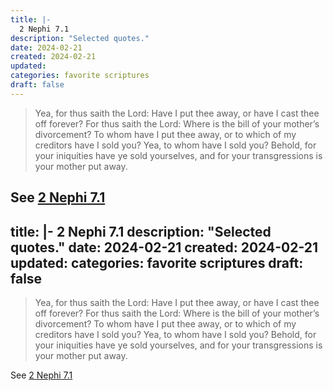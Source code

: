 ```yaml
---
title: |-
  2 Nephi 7.1
description: "Selected quotes."
date: 2024-02-21
created: 2024-02-21
updated: 
categories: favorite scriptures
draft: false
---
```


> Yea, for thus saith the Lord: Have I put thee away, or have I cast thee off forever? For thus saith the Lord: Where is the bill of your mother’s divorcement? To whom have I put thee away, or to which of my creditors have I sold you? Yea, to whom have I sold you? Behold, for your iniquities have ye sold yourselves, and for your transgressions is your mother put away.

See [2 Nephi 7.1](https://www.churchofjesuschrist.org/study/scriptures/bofm/2-ne/7?id=p1&lang=eng#p1)
---
title: |-
  2 Nephi 7.1
description: "Selected quotes."
date: 2024-02-21
created: 2024-02-21
updated: 
categories: favorite scriptures
draft: false
---

> Yea, for thus saith the Lord: Have I put thee away, or have I cast thee off forever? For thus saith the Lord: Where is the bill of your mother’s divorcement? To whom have I put thee away, or to which of my creditors have I sold you? Yea, to whom have I sold you? Behold, for your iniquities have ye sold yourselves, and for your transgressions is your mother put away.

See [2 Nephi 7.1](https://www.churchofjesuschrist.org/study/scriptures/bofm/2-ne/7?id=p1&lang=eng#p1)